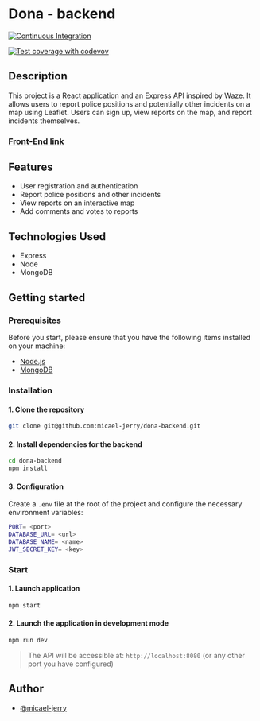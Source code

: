 # Dona - backend

[![Continuous Integration](https://github.com/SignCraft2024/signcraft/actions/workflows/CI.yml/badge.svg)](https://github.com/micael-jerry/my-social-media-backend/blob/dev/.github/workflows/ci.yml)

[![Test coverage with codevov](https://codecov.io/gh/micael-jerry/my-social-media-backend/branch/dev/graph/badge.svg?token=5E63UJ11NG)](https://codecov.io/gh/micael-jerry/my-social-media-backend)

## Description

This project is a React application and an Express API inspired by Waze. It allows users to report police positions and potentially other incidents on a map using Leaflet. Users can sign up, view reports on the map, and report incidents themselves.

### [Front-End link](https://github.com/micael-jerry/dona-frontend)

## Features

- User registration and authentication
- Report police positions and other incidents
- View reports on an interactive map
- Add comments and votes to reports

## Technologies Used

- Express
- Node
- MongoDB

## Getting started

### Prerequisites

Before you start, please ensure that you have the following items installed on your machine:

- [Node.js](https://nodejs.org/)
- [MongoDB](https://www.mongodb.com/)

### Installation

#### 1. Clone the repository

```bash
git clone git@github.com:micael-jerry/dona-backend.git
```

#### 2. Install dependencies for the backend

```bash
cd dona-backend
npm install
```

#### 3. Configuration

Create a `.env` file at the root of the project and configure the necessary environment variables:

```bash
PORT= <port>
DATABASE_URL= <url>
DATABASE_NAME= <name>
JWT_SECRET_KEY= <key>
```

### Start

#### 1. Launch application

```bash
npm start
```

#### 2. Launch the application in development mode

```bash
npm run dev
```

> The API will be accessible at: `http://localhost:8080` (or any other port you have configured)

## Author

- [@micael-jerry](https://github.com/micael-jerry)
